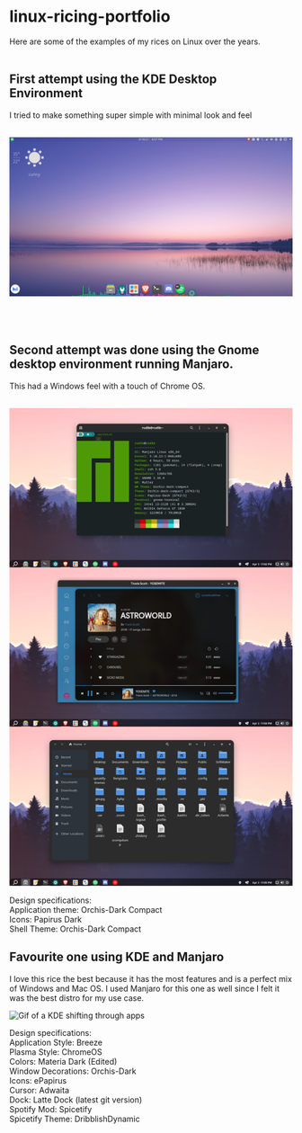 # linux-ricing-portfolio

Here are some of the examples of my rices on Linux over the years.
<br><br>

## First attempt using the KDE Desktop Environment

I tried to make something super simple with minimal look and feel
<br><br>

![Image of a KDE Desktop](images/first-kde-rice.png)
<br><br><br><br>

## Second attempt was done using the Gnome desktop environment running Manjaro.

This had a Windows feel with a touch of Chrome OS.
<br><br>

![Image of a Gnome Desktop with apps open](images/second-gnome-rice.png)

Design specifications:<br>
Application theme: Orchis-Dark Compact<br>
Icons: Papirus Dark<br>
Shell Theme: Orchis-Dark Compact<br>


## Favourite one using KDE and Manjaro

I love this rice the best because it has the most features and is a perfect mix of Windows and Mac OS. I used Manjaro for this one as well since I felt it was the best distro for my use case.

![Gif of a KDE shifting through apps](images/third-kde-rice.gif)

Design specifications:<br>
Application Style: Breeze<br>
Plasma Style: ChromeOS<br>
Colors: Materia Dark (Edited)<br>
Window Decorations: Orchis-Dark<br>
Icons: ePapirus<br>
Cursor: Adwaita<br>
Dock: Latte Dock (latest git version)<br>
Spotify Mod: Spicetify<br>
Spicetify Theme: DribblishDynamic<br>



